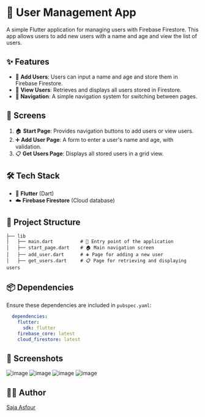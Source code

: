 # 📱 User Management App

A simple Flutter application for managing users with Firebase Firestore. This app allows users to add new users with a name and age and view the list of users.

## ✨ Features
- 📝 **Add Users**: Users can input a name and age and store them in Firebase Firestore.
- 👀 **View Users**: Retrieves and displays all users stored in Firestore.
- 🔄 **Navigation**: A simple navigation system for switching between pages.

## 📌 Screens
1. 🏠 **Start Page**: Provides navigation buttons to add users or view users.
2. ➕ **Add User Page**: A form to enter a user's name and age, with validation.
3. 📋 **Get Users Page**: Displays all stored users in a grid view.

## 🛠 Tech Stack
- 🚀 **Flutter** (Dart)
- ☁️ **Firebase Firestore** (Cloud database)

## 📂 Project Structure
```
├── lib
│   ├── main.dart          # 🚀 Entry point of the application
│   ├── start_page.dart    # 🏠 Main navigation screen
│   ├── add_user.dart      # ➕ Page for adding a new user
│   ├── get_users.dart     # 📋 Page for retrieving and displaying users
```

## 📦 Dependencies
Ensure these dependencies are included in `pubspec.yaml`:
```yaml
  dependencies:
    flutter:
      sdk: flutter
    firebase_core: latest
    cloud_firestore: latest
```

## 📸 Screenshots
![image](https://github.com/user-attachments/assets/77f68283-45e3-48c6-adf9-9ea64e86d92d)
![image](https://github.com/user-attachments/assets/ec9c2248-25b6-43d4-a96c-9fd89ce19b78)
![image](https://github.com/user-attachments/assets/4480d34b-f615-47b6-8ec1-eb7caf5b46ba)
![image](https://github.com/user-attachments/assets/b42a41cb-e074-4366-8cf2-8c3bb52f963a)

## 👩‍💻 Author
[Saja Asfour](https://github.com/SajaAsfour)


